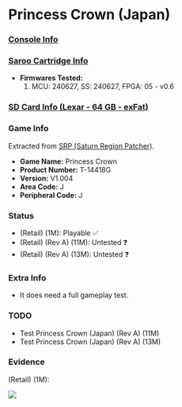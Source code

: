 # Princess Crown (Japan)

### [Console Info](../../../../../Info/Consoles/VA13/README.md)

### [Saroo Cartridge Info](../../../../../Info/Cartridges/RetroGameParadiseStore/1.32F/README.md)

- <b>Firmwares Tested:</b>
  1. MCU: 240627, SS: 240627, FPGA: 05 - v0.6

### [SD Card Info (Lexar - 64 GB - exFat)](../../../../../Info/SdCards/Lexar/64GB/exfat/README.md)

### Game Info

Extracted from [SRP (Saturn Region Patcher)](https://segaxtreme.net/resources/saturn-region-patcher.81/download).

- <b>Game Name:</b> Princess Crown
- <b>Product Number:</b> T-14418G
- <b>Version:</b> V1.004
- <b>Area Code:</b> J
- <b>Peripheral Code:</b> J

### Status

- (Retail) (1M): Playable :white_check_mark:
- (Retail) (Rev A) (11M): Untested :question:
- (Retail) (Rev A) (13M): Untested :question:

### Extra Info

- It does need a full gameplay test.

### TODO

- Test Princess Crown (Japan) (Rev A) (11M)
- Test Princess Crown (Japan) (Rev A) (13M)

### Evidence

(Retail) (1M):

[![](https://img.youtube.com/vi/LWeDALGx5YI/0.jpg)](https://www.youtube.com/watch?v=LWeDALGx5YI)
